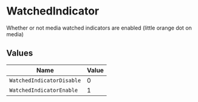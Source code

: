 # WatchedIndicator

Whether or not media watched indicators are enabled (little orange dot on media)


## Values

| Name                      | Value                     |
| ------------------------- | ------------------------- |
| `WatchedIndicatorDisable` | 0                         |
| `WatchedIndicatorEnable`  | 1                         |